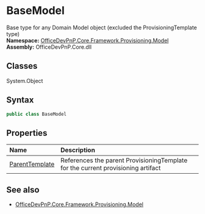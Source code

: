 # BaseModel
Base type for any Domain Model object (excluded the ProvisioningTemplate type)  
**Namespace:** [OfficeDevPnP.Core.Framework.Provisioning.Model](OfficeDevPnP.Core.Framework.Provisioning.Model.md)  
**Assembly:** OfficeDevPnP.Core.dll  
## Classes
System.Object  
## Syntax
```C#
public class BaseModel
```
## Properties
|**Name**|**Description**|
|:-----|:-----|
| [ParentTemplate](BaseModel.ParentTemplate.md) | References the parent ProvisioningTemplate for the current provisioning artifact
## See also
- [OfficeDevPnP.Core.Framework.Provisioning.Model](OfficeDevPnP.Core.Framework.Provisioning.Model.md)
